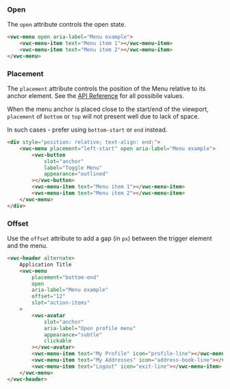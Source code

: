 ### Open

The `open` attribute controls the open state.

```html preview 150px
<vwc-menu open aria-label="Menu example">
	<vwc-menu-item text="Menu item 1"></vwc-menu-item>
	<vwc-menu-item text="Menu item 2"></vwc-menu-item>
</vwc-menu>
```

### Placement

The `placement` attribute controls the position of the Menu relative to its anchor element. See the [API Reference](/component/menu/code/#menu) for all possibile values.

<vwc-note connotation="warning" headline="Bottom Placement at Viewport side">
	<vwc-icon name="warning-line" slot="icon" label="Warning:"></vwc-icon>

When the menu anchor is placed close to the start/end of the viewport, `placement` of `bottom` or `top` will not present well due to lack of space.

In such cases - prefer using `bottom-start` or `end` instead.

</vwc-note>

```html preview 150px
<div style="position: relative; text-align: end;">
	<vwc-menu placement="left-start" open aria-label="Menu example">
		<vwc-button
			slot="anchor"
			label="Toggle Menu"
			appearance="outlined"
		></vwc-button>
		<vwc-menu-item text="Menu item 1"></vwc-menu-item>
		<vwc-menu-item text="Menu item 2"></vwc-menu-item>
	</vwc-menu>
</div>
```

### Offset

Use the `offset` attribute to add a gap (in `px`) between the trigger element and the menu.

```html preview 250px
<vwc-header alternate>
	Application Title
	<vwc-menu
		placement="bottom-end"
		open
		aria-label="Menu example"
		offset="12"
		slot="action-items"
	>
		<vwc-avatar
			slot="anchor"
			aria-label="Open profile menu"
			appearance="subtle"
			clickable
		></vwc-avatar>
		<vwc-menu-item text="My Profile" icon="profile-line"></vwc-menu-item>
		<vwc-menu-item text="My Addresses" icon="address-book-line"></vwc-menu-item>
		<vwc-menu-item text="Logout" icon="exit-line"></vwc-menu-item>
	</vwc-menu>
</vwc-header>
```
